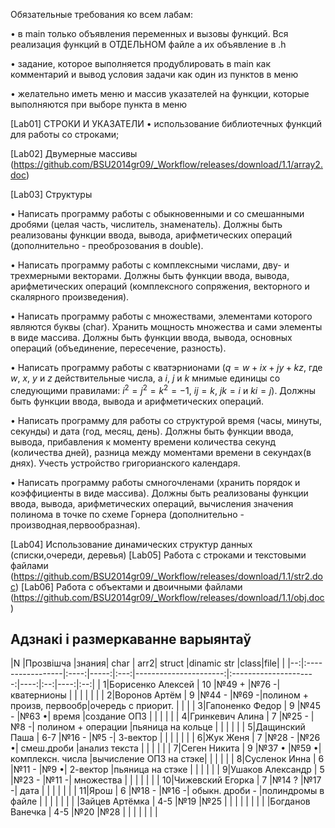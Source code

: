 Обязательные требования ко всем лабам:

• в main только объявления переменных и вызовы функций. Вся реализация функций в ОТДЕЛЬНОМ файле а их объявление в .h

• задание, которое выполняется продублировать в main как комментарий и вывод условия задачи как один из пунктов в меню

• желательно иметь меню и массив указателей на функции, которые выполняются при выборе пункта в меню

[Lab01] СТРОКИ И УКАЗАТЕЛИ 
•	использование библиотечных функций для работы со строками;

[Lab02] Двумерные массивы (https://github.com/BSU2014gr09/_Workflow/releases/download/1.1/array2.doc)

[Lab03] Структуры

• Написать программу работы с обыкновенными и со смешанными дробями (целая часть, числитель, знаменатель). Должны быть реализованы функции ввода, вывода, арифметических операций (дополнительно - преоброзования в double).

• Написать программу работы с комплексными числами, дву- и трехмерными векторами. Должны быть функции ввода, вывода, арифметических операций (комплексного сопряжения, векторного и скалярного произведения).

• Написать программу работы с множествами, элементами которого являются буквы (char). Хранить мощность множества и сами элементы в виде массива. Должны быть функции ввода, вывода,  основных операций (объединение, пересечение, разность).

• Написать программу работы с кватэрнионами ($q=w+ix+jy+kz$, где $w$, $x$, $y$ и $z$ действительные числа,
а $i$, $j$ и $k$ мнимые единицы со следующими правилами: $i^2=j^2=k^2=-1$, $ij=k$, $jk=i$ и $ki=j$). Должны быть функции
ввода, вывода и арифметических операций.

• Написать программу для работы со структурой время (часы, минуты, секунды) и дата (год, месяц, день). Должны быть функции
ввода, вывода, прибавления к моменту времени количества секунд (количества дней), разница между моментами времени в секундах(в днях). Учесть устройство григорианского календаря.

• Написать программу работы смногочленами (хранить порядок и коэффициенты в виде массива). Должны быть реализованы функции ввода, вывода, арифметических операций, вычисления значения полинома в точке по схеме Горнера (дополнительно - производная,первообразная).

[Lab04] Использование динамических структур данных (списки,очереди, деревья)
[Lab05] Работа с строками и текстовыми файлами (https://github.com/BSU2014gr09/_Workflow/releases/download/1.1/str2.doc)
[Lab06] Работа с объектами и двоичными файлами (https://github.com/BSU2014gr09/_Workflow/releases/download/1.1/obj.doc)

## Адзнакі і размеркаванне варыянтаў


|N  |Прозвішча         |знания| char | arr2|     struct            |dinamic str            |class|file|     |
|--:|:-----------------|:----:|-----:|:---:|----------------------:|:---------------------:|----:|:--:|----:|:--:|
|  1|Борисенко Алексей |  10  |№49 + |№76 -| кватернионы           |                       |     |    |     |    |
|  2|Воронов Артём     |  9   |№44 - |№69 -|полином + произв, первообр|очередь с приорит.     |     |    |
|  3|Гапоненко Федор   |  9   |№45 - |№63 •| время                 |создание ОПЗ           |     |    |     |    |
|  4|Гринкевич Алина   |  7   |№25 - |№8  -| полином + операции    |пьяница на кольце      |     |    |     |    |
|  5|Дащинский Паша    |  6-7 |№16 - |№5  -| 3-вектор              |                       |     |    |     |    |
|  6|Жук Женя          |  7   |№28 - |№26 •| смеш.дроби            |анализ текста          |     |    |     |    |
|  7|Сеген Никита      |  9   |№37 • |№59 •| комплексн. числа     |вычисление ОПЗ на стэке|     |    |     |    |
|  8|Сусленок Инна     |  6   |№11 - |№9  •| 2-вектор              |пьяница на стэке       |     |    |     |    |
|  9|Ушаков Александр  |  5   |№23 - |№11 -| множества             |                       |     |    |     |    |
| 10|Чижевский Егорка  |  7   |№14 ? |№17 -| дата                  |                       |     |    |     |    |
| 11|Ярош              |  6   |№18 - |№16 -| обыкн. дроби      -  |полиндромы в файле     |     |    |     |    |
|
|   |Зайцев Артёмка    |  4-5 |№19   |№25  |      |       |     |    |     |    |
|   |Богданов Ванечка  |  4-5 |№20   |№28  |      |       |     |    |     |    |

